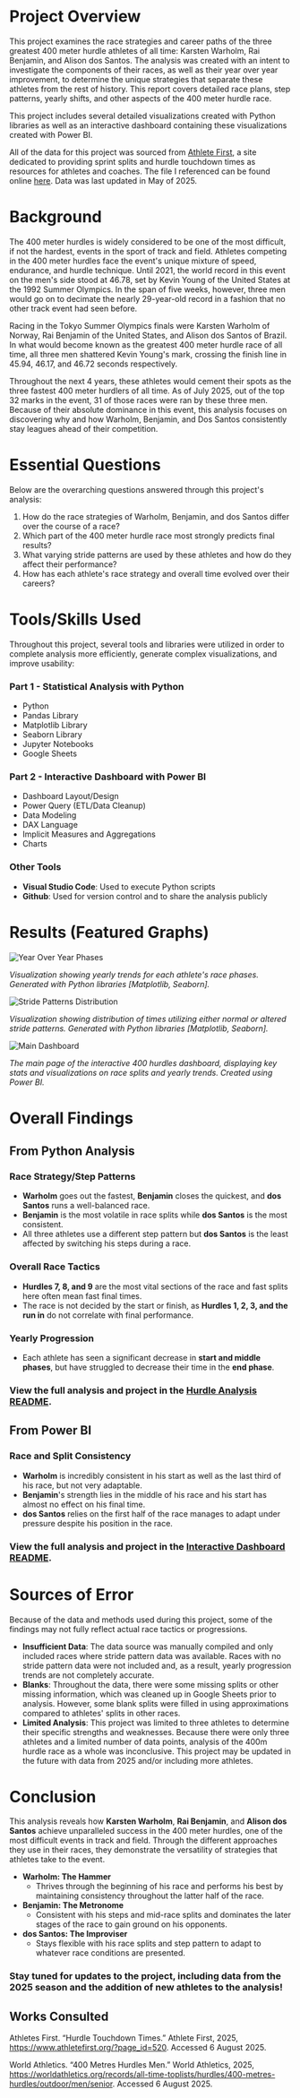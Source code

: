 # Project Overview
This project examines the race strategies and career paths of the three greatest 400 meter hurdle athletes of all time: Karsten Warholm, Rai Benjamin, and Alison dos Santos. The analysis was created with an intent to investigate the components of their races, as well as their year over year improvement, to determine the unique strategies that separate these athletes from the rest of history. This report covers detailed race plans, step patterns, yearly shifts, and other aspects of the 400 meter hurdle race.

This project includes several detailed visualizations created with Python libraries as well as an interactive dashboard containing these visualizations created with Power BI.

All of the data for this project was sourced from [Athlete First](athletefirst.org), a site dedicated to providing sprint splits and hurdle touchdown times as resources for athletes and coaches. The file I referenced can be found online [here](https://www.athletefirst.org/wp-content/uploads/2025/06/Mens-400m-Hurdles-by-athlete-20250520.pdf). Data was last updated in May of 2025.

# Background
The 400 meter hurdles is widely considered to be one of the most difficult, if not the hardest, events in the sport of track and field. Athletes competing in the 400 meter hurdles face the event's unique mixture of speed, endurance, and hurdle technique. Until 2021, the world record in this event on the men's side stood at 46.78, set by Kevin Young of the United States at the 1992 Summer Olympics. In the span of five weeks, however, three men would go on to decimate the nearly 29-year-old record in a fashion that no other track event had seen before. 

Racing in the Tokyo Summer Olympics finals were Karsten Warholm of Norway, Rai Benjamin of the United States, and Alison dos Santos of Brazil. In what would become known as the greatest 400 meter hurdle race of all time, all three men shattered Kevin Young's mark, crossing the finish line in 45.94, 46.17, and 46.72 seconds respectively. 

Throughout the next 4 years, these athletes would cement their spots as the three fastest 400 meter hurdlers of all time. As of July 2025, out of the top 32 marks in the event, 31 of those races were ran by these three men. Because of their absolute dominance in this event, this analysis focuses on discovering why and how Warholm, Benjamin, and Dos Santos consistently stay leagues ahead of their competition.

# Essential Questions
Below are the overarching questions answered through this project's analysis:
1. How do the race strategies of Warholm, Benjamin, and dos Santos differ over the course of a race?
2. Which part of the 400 meter hurdle race most strongly predicts final results?
3. What varying stride patterns are used by these athletes and how do they affect their performance?
4. How has each athlete's race strategy and overall time evolved over their careers?

# Tools/Skills Used
Throughout this project, several tools and libraries were utilized in order to complete analysis more efficiently, generate complex visualizations, and improve usability:
### Part 1 - Statistical Analysis with Python
- Python
- Pandas Library
- Matplotlib Library
- Seaborn Library
- Jupyter Notebooks
- Google Sheets
### Part 2 - Interactive Dashboard with Power BI
- Dashboard Layout/Design
- Power Query (ETL/Data Cleanup)
- Data Modeling
- DAX Language
- Implicit Measures and Aggregations
- Charts

### Other Tools
- **Visual Studio Code**: Used to execute Python scripts
- **Github**: Used for version control and to share the analysis publicly

# Results (Featured Graphs)
![Year Over Year Phases](/Images/phases_yoy.png)

*Visualization showing yearly trends for each athlete's race phases. Generated with Python libraries [Matplotlib, Seaborn].*

![Stride Patterns Distribution](/Images\normal_vs_changed_stride_distributions.png)

*Visualization showing distribution of times utilizing either normal or altered stride patterns. Generated with Python libraries [Matplotlib, Seaborn].*

![Main Dashboard](/Images/hurdle_dash_page1.png)

*The main page of the interactive 400 hurdles dashboard, displaying key stats and visualizations on race splits and yearly trends. Created using Power BI.*


# Overall Findings
## From Python Analysis

### Race Strategy/Step Patterns
- **Warholm** goes out the fastest, **Benjamin** closes the quickest, and **dos Santos** runs a well-balanced race.
- **Benjamin** is the most volatile in race splits while **dos Santos** is the most consistent.
- All three athletes use a different step pattern but **dos Santos** is the least affected by switching his steps during a race.

### Overall Race Tactics
- **Hurdles 7, 8, and 9** are the most vital sections of the race and fast splits here often mean fast final times.
- The race is not decided by the start or finish, as **Hurdles 1, 2, 3, and the run in** do not correlate with final performance.

### Yearly Progression
- Each athlete has seen a significant decrease in **start and middle phases**, but have struggled to decrease their time in the **end phase**.

### **View the full analysis and project in the [Hurdle Analysis README](Python_Analysis/README.md)**.

## From Power BI

### Race and Split Consistency
- **Warholm** is incredibly consistent in his start as well as the last third of his race, but not very adaptable.
- **Benjamin**'s strength lies in the middle of his race and his start has almost no effect on his final time.
- **dos Santos** relies on the first half of the race manages to adapt under pressure despite his position in the race.

### **View the full analysis and project in the [Interactive Dashboard README](PowerBI_Analysis/README.md)**.

# Sources of Error
Because of the data and methods used during this project, some of the findings may not fully reflect actual race tactics or progressions.
- **Insufficient Data**: The data source was manually compiled and only included races where stride pattern data was available. Races with no stride pattern data were not included and, as a result, yearly progression trends are not completely accurate.
- **Blanks**: Throughout the data, there were some missing splits or other missing information, which was cleaned up in Google Sheets prior to analysis. However, some blank splits were filled in using approximations compared to athletes' splits in other races.
- **Limited Analysis**: This project was limited to three athletes to determine their specific strengths and weaknesses. Because there were only three athletes and a limited number of data points, analysis of the 400m hurdle race as a whole was inconclusive. This project may be updated in the future with data from 2025 and/or including more athletes.

# Conclusion
This analysis reveals how **Karsten Warholm**, **Rai Benjamin**, and **Alison dos Santos** achieve unparalleled success in the 400 meter hurdles, one of the most difficult events in track and field. Through the different approaches they use in their races, they demonstrate the versatility of strategies that athletes take to the event.

- **Warholm: The Hammer** 
    - Thrives through the beginning of his race and performs his best by maintaining consistency throughout the latter half of the race.
- **Benjamin: The Metronome** 
    - Consistent with his steps and mid-race splits and dominates the later stages of the race to gain ground on his opponents.
- **dos Santos: The Improviser** 
    - Stays flexible with his race splits and step pattern to adapt to whatever race conditions are presented.

### Stay tuned for updates to the project, including data from the 2025 season and the addition of new athletes to the analysis!

## Works Consulted
Athletes First. “Hurdle Touchdown Times.” Athlete First, 2025, https://www.athletefirst.org/?page_id=520. Accessed 6 August 2025.

World Athletics. “400 Metres Hurdles Men.” World Athletics, 2025, https://worldathletics.org/records/all-time-toplists/hurdles/400-metres-hurdles/outdoor/men/senior. Accessed 6 August 2025.